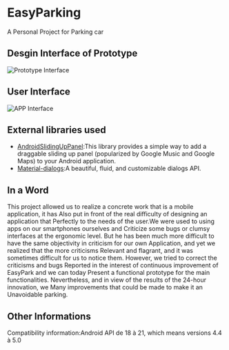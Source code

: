 # EasyParking
A Personal Project for Parking car
 
## Desgin Interface of Prototype
![Prototype Interface](https://github.com/underwindfall/EasyParking/blob/master/prototype.jpg)

## User Interface
![APP Interface](https://github.com/underwindfall/EasyParking/blob/master/result.jpg)

## External libraries used
- [AndroidSlidingUpPanel](https://github.com/TR4Android/AndroidSlidingUpPanel):This library provides a simple way to add a draggable sliding up panel (popularized by Google Music and Google Maps) to your Android application. <br>
- [Material-dialogs](https://github.com/JakeWharton/butterknife):A beautiful, fluid, and customizable dialogs API. 

## In a Word
This project allowed us to realize a concrete work that is a mobile application, it has Also put in front of the real difficulty of designing an application that Perfectly to the needs of the user.We were used to using apps on our smartphones ourselves and
Criticize some bugs or clumsy interfaces at the ergonomic level. But he has been much more difficult to have the same objectivity in criticism for our own Application, and yet we realized that the more criticisms Relevant and flagrant, and it was sometimes difficult for us to notice them.
However, we tried to correct the criticisms and bugs Reported in the interest of continuous improvement of EasyPark and we can today
Present a functional prototype for the main functionalities. Nevertheless, and in view of the results of the 24-hour innovation, we
Many improvements that could be made to make it an Unavoidable parking.

## Other Informations
Compatibility information:Android API de 18 à 21, which means versions 4.4 à 5.0

